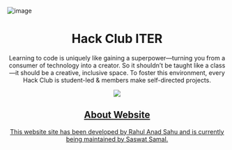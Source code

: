 ![image](https://user-images.githubusercontent.com/39031660/119862232-ec167a00-bf35-11eb-885e-9298245a0557.png)

<h1 align="center">Hack Club ITER</h1>
<p align="center">Learning to code is uniquely like gaining a superpower—turning you from a consumer of technology into a creator. So it shouldn’t be taught like a class—it should be a creative, inclusive space. To foster this environment, every Hack Club is student-led & members make self-directed projects.</p>
<p align="center"><a href=""><img src="https://img.shields.io/badge/Current%20the%20Current-Release-or?style=for-the-badge" /></p>
  
<h2 align="center">About Website</h2>
<p align="center">This website site has been developed by Rahul Anad Sahu and is currently being maintained by Saswat Samal.</p>
